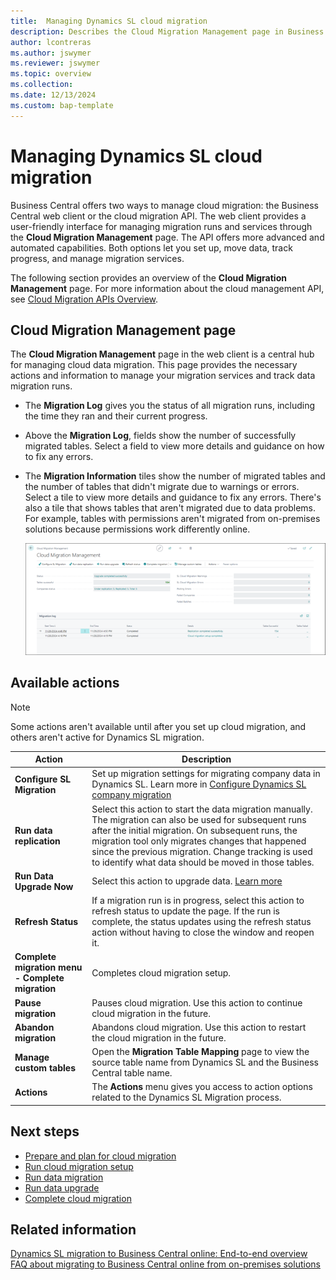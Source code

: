 ```yaml
---
title:  Managing Dynamics SL cloud migration
description: Describes the Cloud Migration Management page in Business Central for migrating from Dynamics SL.
author: lcontreras 
ms.author: jswymer
ms.reviewer: jswymer
ms.topic: overview 
ms.collection: 
ms.date: 12/13/2024
ms.custom: bap-template
---
```


# Managing Dynamics SL cloud migration

Business Central offers two ways to manage cloud migration: the Business Central web client or the cloud migration API. The web client provides a user-friendly interface for managing migration runs and services through the **Cloud Migration Management** page. The API offers more advanced and automated capabilities. Both options let you set up, move data, track progress, and manage migration services.

The following section provides an overview of the **Cloud Migration Management** page. For more information about the cloud management API, see [Cloud Migration APIs Overview](cloudmigrationapi/cloud-migration-api-overview.md).

## Cloud Migration Management page

The **Cloud Migration Management** page in the web client is a central hub for managing cloud data migration. This page provides the necessary actions and information to manage your migration services and track data migration runs.

- The **Migration Log** gives you the status of all migration runs, including the time they ran and their current progress.
- Above the **Migration Log**, fields show the number of successfully migrated tables. Select a field to view more details and guidance on how to fix any errors.
- The **Migration Information** tiles show the number of migrated tables and the number of tables that didn't migrate due to warnings or errors. Select a tile to view more details and guidance to fix any errors. There's also a tile that shows tables that aren't migrated due to data problems. For example, tables with permissions aren't migrated from on-premises solutions because permissions work differently online.

   ![Shows the flow for cloud migration setup ](../media/SL-migration-management.png)

## Available actions

> [!NOTE]
> Some actions aren't available until after you set up cloud migration, and others aren't active for Dynamics SL migration.

|Action   |Description|
|---------|---------|
|**Configure SL Migration**|Set up migration settings for migrating company data in Dynamics SL. Learn more in [Configure Dynamics SL company migration](migrate-SL-configure-companies.md)|
|**Run data replication**|Select this action to start the data migration manually. The migration can also be used for subsequent runs after the initial migration. On subsequent runs, the migration tool only migrates changes that happened since the previous migration. Change tracking is used to identify what data should be moved in those tables.|
|**Run Data Upgrade Now**|Select this action to upgrade data. [Learn more](migration-data-upgrade-sl.md)|
|**Refresh Status** |If a migration run is in progress, select this action to refresh status to update the page. If the run is complete, the status updates using the refresh status action without having to close the window and reopen it.|
|**Complete migration menu - Complete migration**| Completes cloud migration setup.|
|**Pause migration**| Pauses cloud migration. Use this action to continue cloud migration in the future.|
|**Abandon migration**| Abandons cloud migration. Use this action to restart the cloud migration in the future.|
|**Manage custom tables**| Open the **Migration Table Mapping** page to view the source table name from Dynamics SL and the Business Central table name.|
|**Actions** |The **Actions** menu gives you access to action options related to the Dynamics SL Migration process.|

## Next steps

- [Prepare and plan for cloud migration](cloud-migration-plan-prepare-SL.md)
- [Run cloud migration setup](migration-setup-SL.md)
- [Run data migration](migration-data-replication.md)
- [Run data upgrade](migration-data-upgrade-SL.md)
- [Complete cloud migration](migration-finish-SL.md)  

## Related information

[Dynamics SL migration to Business Central online: End-to-end overview](migrate-SL-overview.md)  
[FAQ about migrating to Business Central online from on-premises solutions](faq-migrate-data.md)  
